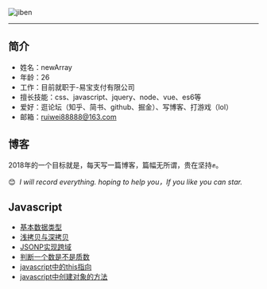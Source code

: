 ![jiben](https://github.com/weirui88888/blog/blob/master/images/_uqDYFkrmLM.jpg)

---
## 简介

- 姓名：newArray
- 年龄：26
- 工作：目前就职于-易宝支付有限公司
- 擅长技能：css、javascript、jquery、node、vue、es6等
- 爱好：逛论坛（知乎、简书、github、掘金）、写博客、打游戏（lol）
- 邮箱：ruiwei88888@163.com

## 博客

2018年的一个目标就是，每天写一篇博客，篇幅无所谓，贵在坚持✊。

😊  *I will record everything. hoping to help you，If you like you can star.*

## **Javascript**

- [基本数据类型](https://github.com/weirui88888/blog/issues/1)
- [浅拷贝与深拷贝](https://github.com/weirui88888/blog/issues/2)
- [JSONP实现跨域](https://github.com/weirui88888/blog/issues/3)
- [判断一个数是不是质数](https://github.com/weirui88888/blog/issues/4)
- [javascript中的this指向](https://github.com/weirui88888/blog/issues/5)
- [javascript中创建对象的方法](https://github.com/weirui88888/blog/issues/6)
